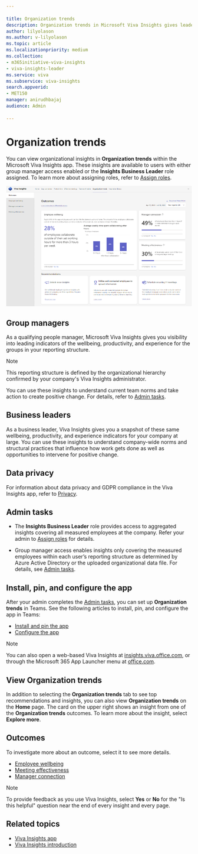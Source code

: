 ```yaml
---

title: Organization trends
description: Organization trends in Microsoft Viva Insights gives leaders key indicators into how their company is getting work done
author: lilyolason
ms.author: v-lilyolason
ms.topic: article
ms.localizationpriority: medium 
ms.collection: 
- m365initiative-viva-insights 
- viva-insights-leader
ms.service: viva 
ms.subservice: viva-insights 
search.appverid: 
- MET150 
manager: anirudhbajaj
audience: Admin

---
```


# Organization trends

You can view organizational insights in **Organization trends** within the Microsoft Viva Insights app. These insights are available to users with either group manager access enabled or the **Insights Business Leader** role assigned. To learn more about assigning roles, refer to [Assign roles](../advanced/setup-maint/assign-user-roles.md).

<!--[Assign roles for Microsoft Viva Insights](../setup/assign-user-roles.md).-->

![Screenshot that shows the Organization trends page.](../images/wpa/use/org-trends-outcomes.png)

## Group managers

As a qualifying people manager, Microsoft Viva Insights gives you visibility into leading indicators of the wellbeing, productivity, and experience for the groups in your reporting structure.

>[!Note]
>This reporting structure is defined by the organizational hierarchy confirmed by your company's Viva Insights administrator.

You can use these insights to understand current team norms and take action to create positive change. For details, refer to [Admin tasks](../personal/teams/viva-teams-app-admin-tasks.md).

## Business leaders

As a business leader, Viva Insights gives you a snapshot of these same wellbeing, productivity, and experience indicators for your company at large. You can use these insights to understand company-wide norms and structural practices that influence how work gets done as well as opportunities to intervene for positive change.

## Data privacy

For information about data privacy and GDPR compliance in the Viva Insights app, refer to [Privacy](../advanced/privacy/privacy.md).

<!--[Privacy and data protection](../privacy/data-protection-intro.md).-->

## Admin tasks

* The **Insights Business Leader** role provides access to aggregated insights covering all measured employees at the company. Refer your admin to [Assign roles](../advanced/setup-maint/assign-admin-roles.md) for details.

<!--[Assign roles](../setup/assign-roles-to-wpa-admins.md) for details.-->

* Group manager access enables insights only covering the measured employees within each user’s reporting structure as determined by Azure Active Directory or the uploaded organizational data file. For details, see [Admin tasks](../personal/teams/viva-teams-app-admin-tasks.md).

## Install, pin, and configure the app

After your admin completes the [Admin tasks](#admin-tasks), you can set up **Organization trends** in Teams. See the following articles to install, pin, and configure the app in Teams:

* [Install and pin the app](../personal/teams/viva-teams-app-install.md)
* [Configure the app](../personal/teams/viva-teams-app-settings.md)

>[!Note]
>You can also open a web-based Viva Insights at [insights.viva.office.com](https://insights.viva.office.com/), or through the Microsoft 365 App Launcher menu at [office.com](https://www.office.com/).

## View Organization trends

In addition to selecting the **Organization trends** tab to see top recommendations and insights, you can also view **Organization trends** on the **Home** page. The card on the upper right shows an insight from one of the **Organization trends** outcomes. To learn more about the insight, select **Explore more**.

## Outcomes

To investigate more about an outcome, select it to see more details.

* [Employee wellbeing](employee-wellbeing.md)
* [Meeting effectiveness](meeting-effectiveness.md)
* [Manager connection](manager-connection.md)

>[!Note]
>To provide feedback as you use Viva Insights, select **Yes** or **No** for the "Is this helpful" question near the end of every insight and every page.

## Related topics

* [Viva Insights app](../personal/teams/viva-teams-app.md)
* [Viva Insights introduction](../introduction.md)
